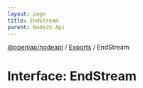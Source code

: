 ```yaml
---
layout: page
title: EndStream
parent: NodeJS Api
---
```

[@openiap/nodeapi](../README.md) / [Exports](../modules.md) / EndStream

# Interface: EndStream
